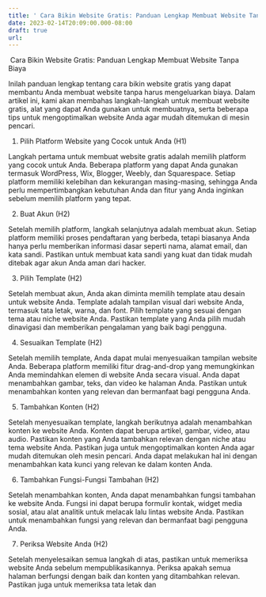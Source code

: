 ```yaml
---
title: ' Cara Bikin Website Gratis: Panduan Lengkap Membuat Website Tanpa Biaya'
date: 2023-02-14T20:09:00.000-08:00
draft: true
url: 
---
```


 Cara Bikin Website Gratis: Panduan Lengkap Membuat Website Tanpa Biaya

Inilah panduan lengkap tentang cara bikin website gratis yang dapat membantu Anda membuat website tanpa harus mengeluarkan biaya. Dalam artikel ini, kami akan membahas langkah-langkah untuk membuat website gratis, alat yang dapat Anda gunakan untuk membuatnya, serta beberapa tips untuk mengoptimalkan website Anda agar mudah ditemukan di mesin pencari.

1.  Pilih Platform Website yang Cocok untuk Anda (H1)

Langkah pertama untuk membuat website gratis adalah memilih platform yang cocok untuk Anda. Beberapa platform yang dapat Anda gunakan termasuk WordPress, Wix, Blogger, Weebly, dan Squarespace. Setiap platform memiliki kelebihan dan kekurangan masing-masing, sehingga Anda perlu mempertimbangkan kebutuhan Anda dan fitur yang Anda inginkan sebelum memilih platform yang tepat.

2.  Buat Akun (H2)

Setelah memilih platform, langkah selanjutnya adalah membuat akun. Setiap platform memiliki proses pendaftaran yang berbeda, tetapi biasanya Anda hanya perlu memberikan informasi dasar seperti nama, alamat email, dan kata sandi. Pastikan untuk membuat kata sandi yang kuat dan tidak mudah ditebak agar akun Anda aman dari hacker.

3.  Pilih Template (H2)

Setelah membuat akun, Anda akan diminta memilih template atau desain untuk website Anda. Template adalah tampilan visual dari website Anda, termasuk tata letak, warna, dan font. Pilih template yang sesuai dengan tema atau niche website Anda. Pastikan template yang Anda pilih mudah dinavigasi dan memberikan pengalaman yang baik bagi pengguna.

4.  Sesuaikan Template (H2)

Setelah memilih template, Anda dapat mulai menyesuaikan tampilan website Anda. Beberapa platform memiliki fitur drag-and-drop yang memungkinkan Anda memindahkan elemen di website Anda secara visual. Anda dapat menambahkan gambar, teks, dan video ke halaman Anda. Pastikan untuk menambahkan konten yang relevan dan bermanfaat bagi pengguna Anda.

5.  Tambahkan Konten (H2)

Setelah menyesuaikan template, langkah berikutnya adalah menambahkan konten ke website Anda. Konten dapat berupa artikel, gambar, video, atau audio. Pastikan konten yang Anda tambahkan relevan dengan niche atau tema website Anda. Pastikan juga untuk mengoptimalkan konten Anda agar mudah ditemukan oleh mesin pencari. Anda dapat melakukan hal ini dengan menambahkan kata kunci yang relevan ke dalam konten Anda.

6.  Tambahkan Fungsi-Fungsi Tambahan (H2)

Setelah menambahkan konten, Anda dapat menambahkan fungsi tambahan ke website Anda. Fungsi ini dapat berupa formulir kontak, widget media sosial, atau alat analitik untuk melacak lalu lintas website Anda. Pastikan untuk menambahkan fungsi yang relevan dan bermanfaat bagi pengguna Anda.

7.  Periksa Website Anda (H2)

Setelah menyelesaikan semua langkah di atas, pastikan untuk memeriksa website Anda sebelum mempublikasikannya. Periksa apakah semua halaman berfungsi dengan baik dan konten yang ditambahkan relevan. Pastikan juga untuk memeriksa tata letak dan